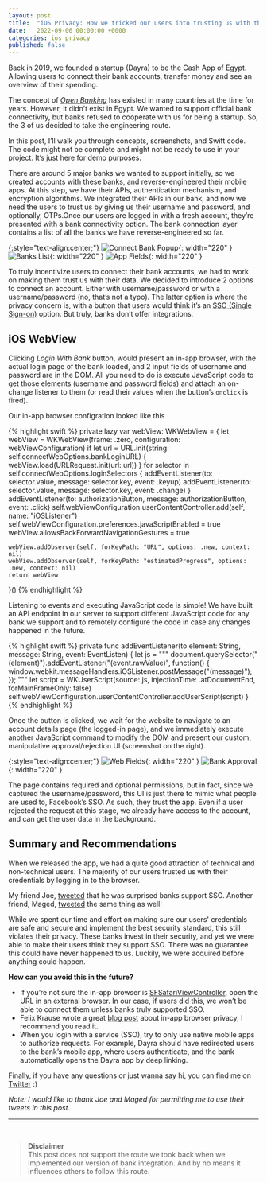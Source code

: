 ```yaml
---
layout: post
title:  "iOS Privacy: How we tricked our users into trusting us with their bank accounts"
date:   2022-09-06 00:00:00 +0000
categories: ios privacy
published: false
---
```


Back in 2019, we founded a startup (Dayra) to be the Cash App of Egypt. Allowing users to connect their bank accounts, transfer money and see an overview of their spending.

The concept of [*Open Banking*][OpenBanking] has existed in many countries at the time for years. However, it didn’t exist in Egypt. We wanted to support official bank connectivity, but banks refused to cooperate with us for being a startup. So, the 3 of us decided to take the engineering route.

In this post, I’ll walk you through concepts, screenshots, and Swift code. The code might not be complete and might not be ready to use in your project. It’s just here for demo purposes.

There are around 5 major banks we wanted to support initially, so we created accounts with these banks, and reverse-engineered their mobile apps. At this step, we have their APIs, authentication mechanism, and encryption algorithms. We integrated their APIs in our bank, and now we need the users to trust us by giving us their username and password, and optionally, OTPs.Once our users are logged in with a fresh account, they’re presented with a bank connectivity option. The bank connection layer contains a list of all the banks we have reverse-engineered so far.

{:style="text-align:center;"}
![Connect Bank Popup](/assets/post220905/connect-bank-popup.png){: width="220" } 
![Banks List](/assets/post220905/banks-list.png){: width="220" } 
![App Fields](/assets/post220905/connect-bank-app-fields.png){: width="220" }

To truly incentivize users to connect their bank accounts, we had to work on making them trust us with their data. We decided to introduce 2 options to connect an account. Either with username/password or with a username/password (no, that’s not a typo). The latter option is where the privacy concern is, with a button that users would think it’s an [SSO (Single Sign-on)][SSO] option. But truly, banks don’t offer integrations.

## iOS WebView

Clicking *Login With Bank* button, would present an in-app browser, with the actual login page of the bank loaded, and 2 input fields of username and password are in the DOM. All you need to do is execute JavaScript code to get those elements (username and password fields) and attach an on-change listener to them (or read their values when the button’s `onclick` is fired).

Our in-app browser configration looked like this

{% highlight swift %}
private lazy var webView: WKWebView = {
    let webView = WKWebView(frame: .zero, configuration: webViewConfiguration)
    if let url = URL.init(string: self.connectWebOptions.bankLoginURL) {
        webView.load(URLRequest.init(url: url))
    }
    for selector in self.connectWebOptions.loginSelectors {
        addEventListener(to: selector.value, message: selector.key, event: .keyup)
        addEventListener(to: selector.value, message: selector.key, event: .change)
    }
    addEventListener(to: authorizationButton, message: authorizationButton, event: .click)
    self.webViewConfiguration.userContentController.add(self, name: "iOSListener")
    self.webViewConfiguration.preferences.javaScriptEnabled = true
    webView.allowsBackForwardNavigationGestures = true
    
    webView.addObserver(self, forKeyPath: "URL", options: .new, context: nil)
    webView.addObserver(self, forKeyPath: "estimatedProgress", options: .new, context: nil)
    return webView
}()
{% endhighlight %}

Listening to events and executing JavaScript code is simple! We have built an API endpoint in our server to support different JavaScript code for any bank we support and to remotely configure the code in case any changes happened in the future.

{% highlight swift %}
private func addEventListener(to element: String, message: String, event: EventListen) {
    let js = """
    document.querySelector("\(element)").addEventListener("\(event.rawValue)", function() {
    window.webkit.messageHandlers.iOSListener.postMessage("\(message)");
    });
    """
    let script = WKUserScript(source: js, injectionTime: .atDocumentEnd, forMainFrameOnly: false)
    self.webViewConfiguration.userContentController.addUserScript(script)
}
{% endhighlight %}

Once the button is clicked, we wait for the website to navigate to an account details page (the logged-in page), and we immediately execute another JavaScript command to modify the DOM and present our custom, manipulative approval/rejection UI (screenshot on the right).

{:style="text-align:center;"}
![Web Fields](/assets/post220905/connect-bank-web-fields.png){: width="220" } 
![Bank Approval](/assets/post220905/bank-approval.png){: width="220" }

The page contains required and optional permissions, but in fact, since we captured the username/password, this UI is just there to mimic what people are used to, Facebook’s SSO. As such, they trust the app. Even if a user rejected the request at this stage, we already have access to the account, and can get the user data in the background.

## Summary and Recommendations

When we released the app, we had a quite good attraction of technical and non-technical users. The majority of our users trusted us with their credentials by logging in to the browser.

My friend Joe, [tweeted][JoeTweet] that he was surprised banks support SSO. Another friend, Maged, [tweeted][MagedTweet] the same thing as well!

While we spent our time and effort on making sure our users' credentials are safe and secure and implement the best security standard, this still violates their privacy. These banks invest in their security, and yet we were able to make their users think they support SSO. There was no guarantee this could have never happened to us. Luckily, we were acquired before anything could happen.

**How can you avoid this in the future?**

-   If you’re not sure the in-app browser is [SFSafariViewController][SFSafariViewController], open the URL in an external browser. In our case, if users did this, we won’t be able to connect them unless banks truly supported SSO.
-   Felix Krause wrote a great [blog post][FelixBlogPost] about in-app browser privacy, I recommend you read it.
-   When you login with a service (SSO), try to only use native mobile apps to authorize requests. For example, Dayra should have redirected users to the bank’s mobile app, where users authenticate, and the bank automatically opens the Dayra app by deep linking.

Finally, if you have any questions or just wanna say hi, you can find me on [Twitter][MyTiwtterAccount] :)

*Note: I would like to thank Joe and Maged for permitting me to use their tweets in this post.*

--- 
&nbsp;
> **Disclaimer**  
> This post does not support the route we took back when we implemented our version of bank integration. And by no means it
> influences others to follow this route.

[OpenBanking]: https://en.wikipedia.org/wiki/Open_banking
[SSO]: https://en.wikipedia.org/wiki/Single_sign-on
[MyTiwtterAccount]: https://twitter.com/M_Ennabah
[JoeTweet]: https://twitter.com/jo_adam/status/1210871044627664896
[MagedTweet]: https://twitter.com/magedmorsy/status/1210870804755472384
[SFSafariViewController]: https://developer.apple.com/documentation/safariservices/sfsafariviewcontroller
[FelixBlogPost]: https://krausefx.com/blog/ios-privacy-instagram-and-facebook-can-track-anything-you-do-on-any-website-in-their-in-app-browser
